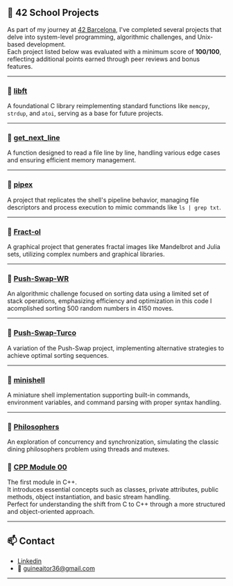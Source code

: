 ## 🧠 42 School Projects

As part of my journey at [42 Barcelona](https://www.42barcelona.com/es/), I've completed several projects that delve into system-level programming, algorithmic challenges, and Unix-based development.  
Each project listed below was evaluated with a minimum score of **100/100**, reflecting additional points earned through peer reviews and bonus features.

---

### 📁 [libft](https://github.com/aguinea1/libft)  
A foundational C library reimplementing standard functions like `memcpy`, `strdup`, and `atoi`, serving as a base for future projects.

---

### 📁 [get_next_line](https://github.com/aguinea1/get_next_line)  
A function designed to read a file line by line, handling various edge cases and ensuring efficient memory management.

---

### 📁 [pipex](https://github.com/aguinea1/pipex)  
A project that replicates the shell's pipeline behavior, managing file descriptors and process execution to mimic commands like `ls | grep txt`.

---

### 📁 [Fract-ol](https://github.com/aguinea1/Fract-ol)  
A graphical project that generates fractal images like Mandelbrot and Julia sets, utilizing complex numbers and graphical libraries.

---

### 📁 [Push-Swap-WR](https://github.com/aguinea1/Push-Swap-WR)  
An algorithmic challenge focused on sorting data using a limited set of stack operations, emphasizing efficiency and optimization in this code I acomplished sorting 500 random numbers in 4150 moves.

---

### 📁 [Push-Swap-Turco](https://github.com/aguinea1/Push-Swap-Turco)  
A variation of the Push-Swap project, implementing alternative strategies to achieve optimal sorting sequences.

---
### 📁 [minishell](https://github.com/aguinea1/minishell)  
A miniature shell implementation supporting built-in commands, environment variables, and command parsing with proper syntax handling.

---

### 📁 [Philosophers](https://github.com/aguinea1/Philosophers)  
An exploration of concurrency and synchronization, simulating the classic dining philosophers problem using threads and mutexes.

### 🔹 [CPP Module 00](https://github.com/aguinea1/CPP00)  
The first module in  C++.  
It introduces essential concepts such as classes, private attributes, public methods, object instantiation, and basic stream handling.  
Perfect for understanding the shift from C to C++ through a more structured and object-oriented approach.

---

## 📫 Contact

- [Linkedin](https://www.linkedin.com/in/aitor-guinea-961635348/)
- 📧 [guineaitor36@gmail.com](mailto:guineaitor36@gmail.com)

---
